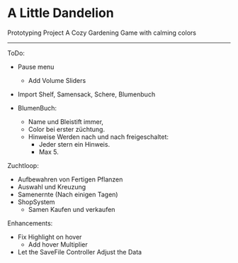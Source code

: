 # A Little Dandelion
Prototyping Project
A Cozy Gardening Game with calming colors

---
ToDo:
- Pause menu
  - Add Volume Sliders
- Import Shelf, Samensack, Schere, Blumenbuch

- BlumenBuch:
  - Name und Bleistift immer,
  - Color bei erster züchtung.
  - Hinweise Werden nach und nach freigeschaltet:
    - Jeder stern ein Hinweis.
    - Max 5.

Zuchtloop:
- Aufbewahren von Fertigen Pflanzen
- Auswahl und Kreuzung
- Samenernte (Nach einigen Tagen)
- ShopSystem
  - Samen Kaufen und verkaufen


Enhancements:
- Fix Highlight on hover
  - Add hover Multiplier
- Let the SaveFile Controller Adjust the Data
